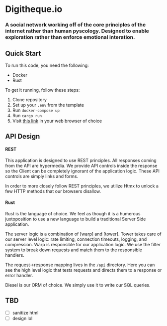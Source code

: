 # Digitheque.io

### A social network working off of the core principles of the internet rather than human pyscology. Designed to enable exploration rather than enforce emotional interation.

## Quick Start
To run this code, you need the following:
- Docker
- Rust

To get it running, follow these steps:
1. Clone repository
1. Set up your `.env` from the template
1. Run `docker-compose up`
1. Run `cargo run`
1. Visit [this link](http://localhost:4000) in your web browser of choice


## API Design
#### REST
This application is designed to use REST principles. All responses coming from the API are hypermedia. We provide API controls inside the response so the Client can be completely ignorant of the application logic. These API controls are simply links and forms.

In order to more closely follow REST principles, we utilize Htmx to unlock a few HTTP methods that our browsers disallow.

#### Rust
Rust is the language of choice. We feel as though it is a humerous juxtoposition to use a new language to build a traditional Server Side application.

The server logic is a combination of [warp] and [tower]. Tower takes care of our server level logic: rate limiting, connection timeouts, logging, and compression. Warp is responsible for our application logic. We use the filter system to break down requests and match them to the responsible handlers.

The request->response mapping lives in the `/api` directory. Here you can see the high level logic that tests requests and directs them to a response or error handler.

Diesel is our ORM of choice. We simply use it to write our SQL queries.


## TBD
- [ ] sanitize html
- [ ] design lol
